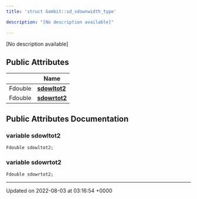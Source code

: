 ```yaml
---
title: 'struct Gambit::sd_sdownwidth_type'

description: "[No description available]"

---
```









[No description available]

## Public Attributes

|                | Name           |
| -------------- | -------------- |
| Fdouble | **[sdowltot2](/documentation/code/gambit_sphinx/classes/structgambit_1_1sd__sdownwidth__type/#variable-sdowltot2)**  |
| Fdouble | **[sdowrtot2](/documentation/code/gambit_sphinx/classes/structgambit_1_1sd__sdownwidth__type/#variable-sdowrtot2)**  |

## Public Attributes Documentation

### variable sdowltot2

```
Fdouble sdowltot2;
```


### variable sdowrtot2

```
Fdouble sdowrtot2;
```


-------------------------------

Updated on 2022-08-03 at 03:16:54 +0000